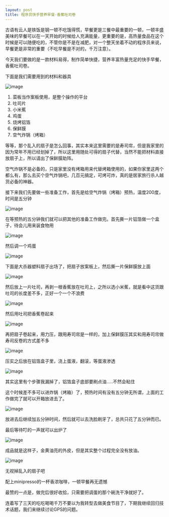 ```yaml
---
layout: post
title: 程序员快手营养早餐-香蕉吐司卷
---
```


古语有云人是铁饭是钢一顿不吃饿得慌，早餐更是三餐中最重要的一顿，一顿丰盛美味的早餐可以在一天开始的时候给人充满能量，更重要的是，高热量食品在这个时候是可以随便吃的，不管你是不是在减肥，对一个整天坐着不动的程序员来说，早餐更是非常的重要（不吃早餐是不对的，千万注意）。

今天我们要做的是一款材料易得，制作简单快捷，营养丰富热量充足的快手早餐，香蕉吐司卷。

下面是我们需要用到的材料和器具

![image](http://ww2.sinaimg.cn/large/578b198bgw1eu846cl35hj208c069q3p.jpg)

1. 菜板当作案板使用，是整个操作的平台
2. 吐司片
3. 小米蕉
4. 鸡蛋
5. 烧烤铝箔
6. 保鲜膜
7. 空气炸锅（烤箱）

等等，那个乱入的扇子是怎么回事，其实本来这里需要的是寿司帘，但是我家里的因为常年不用已经划掉了，所以这里用随处可得的扇子代替，当然不能把材料直接放扇子上，所以请出了保鲜膜助阵。

空气炸锅不是必备的，只是家里没有烤箱用来代替烤箱使用的，如果你家里这两个都么有，那么去买个空气炸锅吧，几百元搞定，可烤可炸，真的是居家旅行杀人越货必备的神器。


接下来我们先要做一些准备工作，首先是给空气炸锅（烤箱）预热，温度200度，时间是五分钟

![image](http://ww4.sinaimg.cn/large/578b198bgw1eu84f0xxbmj208c0b4aau.jpg)

在等预热的五分钟我们就可以把其他的准备工作做完。首先撕一片铝箔做一个盒子，待会儿用来装食物用

![image](http://ww3.sinaimg.cn/large/578b198bgw1eu84h60zjyj208c069dgl.jpg)

然后调一个鸡蛋

![image](http://ww3.sinaimg.cn/large/578b198bgw1eu84hin5stj208c0b43zg.jpg)

下面是大杀器塑料扇子出场了，把扇子放案板上，然后撕一片保鲜膜放上面

![image](http://ww1.sinaimg.cn/large/578b198bgw1eu84ii5t03j208c0b4jsi.jpg)

然后放上一片吐司，再剥一根香蕉放在吐司上，之所以选小米蕉，就是看中这货跟吐司的长度差不多，正好一个一个不浪费

![image](http://ww2.sinaimg.cn/large/578b198bgw1eu84k60d10j208c0693z5.jpg)

然后用吐司把香蕉卷起来

![image](http://ww1.sinaimg.cn/large/578b198bgw1eu84klph10j208c0693z6.jpg)

再把扇子卷起来，用力压，跟用寿司帘是一样的，加上保鲜膜压其实和用寿司帘做寿司反卷的方式差不多

![image](http://ww2.sinaimg.cn/large/578b198bgw1eu84m5rf93j208c069mxs.jpg)

压实之后放在铝箔盒子里，浇上蛋液，翻滚，等蛋液渗透

![image](http://ww4.sinaimg.cn/large/578b198bgw1eu84n7zw7sj208c069754.jpg)

其实这里有个步骤我漏掉了，铝箔盒子底部要刷点油.....不然会粘住

这个时候差不多可以进炸锅（烤箱）了，预热时间有没有五分钟无所谓，上面的工作做完了就可以开箱放进去了。

![image](http://ww4.sinaimg.cn/large/578b198bgw1eu84pnizxbj208c069q3j.jpg)

放进去后继续加五分钟时间，然后就可以去洗脸刷牙了，总共只花了五分钟而已。

最后等待叮的一声就可以出炉了

![image](http://ww3.sinaimg.cn/large/578b198bgw1eu84rks81zj208c0b4dh2.jpg)

成品就是这样子，金黄油亮的外皮，但是其实整个过程完全没有放油。

![image](http://ww1.sinaimg.cn/large/578b198bgw1eu84sj1793j208c0b4jsk.jpg)

无视掉乱入的扇子吧

配上minipresso的一杯香浓咖啡，一顿早餐再无遗憾

最赞的一点是，做完后很好收拾，只需要把调蛋的那个碗洗干净就好了。

连着写了三天的吃吃喝喝千万不要以为我转型去做美食节目了，下期我继续回归技术话题，我们来继续讨论GPS的问题。

